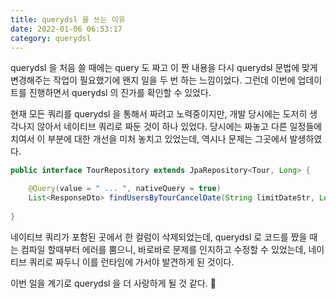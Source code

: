 ```yaml
---
title: querydsl 을 쓰는 이유
date: 2022-01-06 06:53:17
category: querydsl
---
```


querydsl 을 처음 쓸 때에는 query 도 짜고 이 짠 내용을 다시 querydsl 문법에 맞게 변경해주는 작업이 필요했기에 왠지 일을 두 번 하는 느낌이었다. 그런데 이번에 업데이트를 진행하면서 querydsl 의 진가를 확인할 수 있었다.

현재 모든 쿼리를 querydsl 을 통해서 짜려고 노력중이지만, 개발 당시에는 도저히 생각나지 않아서 네이티브 쿼리로 짜둔 것이 하나 있었다. 당시에는 짜놓고 다른 일정들에 치여서 이 부분에 대한 개선을 미처 놓치고 있었는데, 역시나 문제는 그곳에서 발생하였다. 

```java
public interface TourRepository extends JpaRepository<Tour, Long> {

    @Query(value = " ... ", nativeQuery = true)
    List<ResponseDto> findUsersByTourCancelDate(String limitDateStr, Long tourStatus);
    
}
```

네이티브 쿼리가 포함된 곳에서 한 컬럼이 삭제되었는데, querydsl 로 코드를 짰을 때는 컴파일 할때부터 에러를 뿜으니, 바로바로 문제를 인지하고 수정할 수 있었는데, 네이티브 쿼리로 짜두니 이를 런타임에 가서야 발견하게 된 것이다.

이번 일을 계기로 querydsl 을 더 사랑하게 될 것 같다. 🙏

